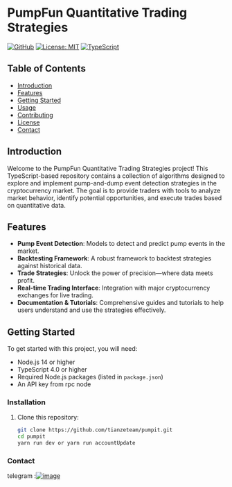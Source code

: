 # PumpFun Quantitative Trading Strategies

[![GitHub](https://img.shields.io/badge/GitHub-Repository-blue.svg)](https://github.com/tianzeteam/pumpit/)
[![License: MIT](https://img.shields.io/badge/License-MIT-yellow.svg)](https://opensource.org/licenses/MIT)
[![TypeScript](https://img.shields.io/badge/Code%20Language-TypeScript-blue.svg)](https://www.typescriptlang.org/)

## Table of Contents
- [Introduction](#introduction)
- [Features](#features)
- [Getting Started](#getting-started)
- [Usage](#usage)
- [Contributing](#contributing)
- [License](#license)
- [Contact](#contact)

## Introduction

Welcome to the PumpFun Quantitative Trading Strategies project! This TypeScript-based repository contains a collection of algorithms designed to explore and implement pump-and-dump event detection strategies in the cryptocurrency market. The goal is to provide traders with tools to analyze market behavior, identify potential opportunities, and execute trades based on quantitative data.

## Features


- **Pump Event Detection**: Models to detect and predict pump events in the market.
- **Backtesting Framework**: A robust framework to backtest strategies against historical data.
- **Trade Strategies**: Unlock the power of precision—where data meets profit.
- **Real-time Trading Interface**: Integration with major cryptocurrency exchanges for live trading.
- **Documentation & Tutorials**: Comprehensive guides and tutorials to help users understand and use the strategies effectively.

## Getting Started

To get started with this project, you will need:

- Node.js 14 or higher
- TypeScript 4.0 or higher
- Required Node.js packages (listed in `package.json`)
- An API key from rpc node

### Installation

1. Clone this repository:
   ```bash
   git clone https://github.com/tianzeteam/pumpit.git
   cd pumpit
   yarn run dev or yarn run accountUpdate
### Contact
telegram :[![image](https://github.com/user-attachments/assets/cfa34db0-26ca-4241-af55-e1de3114e656)](https://t.me/pumpweb3)


